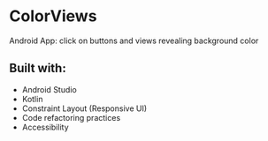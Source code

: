 # ColorViews
Android App: click on buttons and views revealing background color

## Built with:
* Android Studio
* Kotlin
* Constraint Layout (Responsive UI)
* Code refactoring practices
* Accessibility
